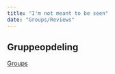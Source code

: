 ```yaml
---
title: "I'm not meant to be seen"
date: "Groups/Reviews"
---
```

## Gruppeopdeling
<!--BEGIN admin ##-->
[Groups](https://docs.google.com/spreadsheets/d/119N_UlCRVaUI991iN_pEclZuz2ojUGZrsrN_a6ZO4fI/edit?usp=sharing
)
<!--END admin ##-->
